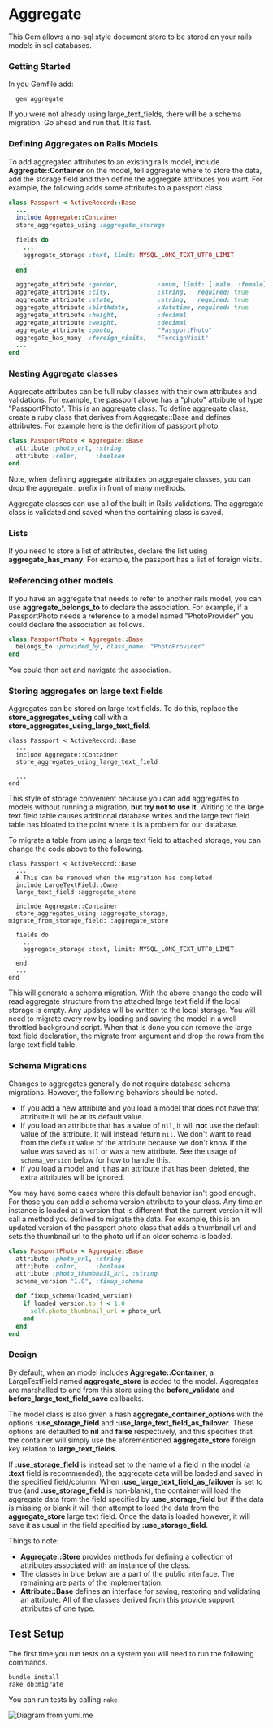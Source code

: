 # Aggregate

This Gem allows a no-sql style document store to be stored on your rails models in sql databases.

### Getting Started

In you Gemfile add:

```
  gem aggregate
```

If you were not already using large_text_fields, there will be a schema migration.  Go ahead and run that.  It is fast.

### Defining Aggregates on Rails Models
To add aggregated attributes to an existing rails model, include **Aggregate::Container** on the model, tell aggregate where to store the data, add the storage field and then define the aggregate attributes you want.   For example, the following adds some attributes to a passport class.

```ruby
class Passport < ActiveRecord::Base
  ...
  include Aggregate::Container
  store_aggregates_using :aggregate_storage

  fields do
    ...
    aggregate_storage :text, limit: MYSQL_LONG_TEXT_UTF8_LIMIT
    ...
  end

  aggregate_attribute :gender,           :enum, limit: [:male, :female], required: true
  aggregate_attribute :city,             :string,   required: true
  aggregate_attribute :state,            :string,   required: true
  aggregate_attribute :birthdate,        :datetime, required: true
  aggregate_attribute :height,           :decimal
  aggregate_attribute :weight,           :decimal
  aggregate_attribute :photo,            "PassportPhoto"
  aggregate_has_many  :foreign_visits,   "ForeignVisit"
  ...
end
```

### Nesting Aggregate classes
Aggregate attributes can be full ruby classes with their own attributes and validations.  For example, the passport above has a "photo" attribute of type "PassportPhoto".  This is an aggregate class.  To define aggregate class, create a ruby class that derives from Aggregate::Base and defines attributes.  For example here is the definition of passport photo.

```ruby
class PassportPhoto < Aggregate::Base
  attribute :photo_url, :string
  attribute :color,     :boolean
end
```
Note, when defining aggregate attributes on aggregate classes, you can drop the aggregate_ prefix in front of many methods.

Aggregate classes can use all of the built in Rails validations.  The aggregate class is validated and saved when the containing class is saved.

### Lists
If you need to store a list of attributes, declare the list using **aggregate_has_many**.  For example, the passport has a list of foreign visits.

### Referencing other models
If you have an aggregate that needs to refer to another rails model, you can use **aggregate_belongs_to** to declare the association.  For example, if a PassportPhoto needs a reference to a model named "PhotoProvider" you could declare the association as follows.

```ruby
class PassportPhoto < Aggregate::Base
  belongs_to :provided_by, class_name: "PhotoProvider"
end
```
You could then set and navigate the association.

### Storing aggregates on large text fields
Aggregates can be stored on large text fields.  To do this, replace the **store_aggregates_using** call with a **store_aggregates_using_large_text_field**.

```
class Passport < ActiveRecord::Base
  ...
  include Aggregate::Container
  store_aggregates_using_large_text_field

  ...
end
```

This style of storage convenient because you can add aggregates to models without running a migration, **but try not to use it**.  Writing to the large text field table causes
additional database writes and the large text field table has bloated to the point where it is a problem for our database.

To migrate a table from using a large text field to attached storage, you can change the code above to the following.

```
class Passport < ActiveRecord::Base
  ...
  # This can be removed when the migration has completed
  include LargeTextField::Owner
  large_text_field :aggregate_store

  include Aggregate::Container
  store_aggregates_using :aggregate_storage, migrate_from_storage_field: :aggregate_store

  fields do
    ...
    aggregate_storage :text, limit: MYSQL_LONG_TEXT_UTF8_LIMIT
    ...
  end
  ...
end
```

This will generate a schema migration.  With the above change the code will read aggregate structure from the attached large text field if the local storage is empty.  Any updates will be written to the local storage.  You will need to migrate every row by loading and saving the model in a well throttled background script.
 When that is done you can remove the large text field declaration, the migrate from argument and drop the rows from the large text field table.

### Schema Migrations
Changes to aggregates generally do not require database schema migrations. However, the following behaviors should be noted.

- If you add a new attribute and you load a model that does not have that attribute it will be at its default value.
- If you load an attribute that has a value of `nil`, it will **not** use the default value of the attribute.  It will instead return `nil`.  We don't want to read from the default value of the attribute because we don't know if the value was saved as `nil` or was a new attribute.  See the usage of `schema_version` below for how to handle this.
- If you load a model and it has an attribute that has been deleted, the extra attributes will be ignored.

You may have some cases where this default behavior isn't good enough.  For those you can add a schema version attribute to your class.  Any time an instance is loaded at a version that is different that the current version it will call a method you defined to migrate the data. For example, this is an updated version of the passport photo class that adds a thumbnail url and sets the thumbnail url to the photo url if an older schema is loaded.

```ruby
class PassportPhoto < Aggregate::Base
  attribute :photo_url, :string
  attribute :color,     :boolean
  attribute :photo_thumbnail_url, :string
  schema_version "1.0", :fixup_schema

  def fixup_schema(loaded_version)
    if loaded_version.to_f < 1.0
      self.photo_thumbnail_url = photo_url
    end
  end
end
```

### Design
By default, when an model includes **Aggregate::Container**, a LargeTextField named **aggregate_store** is added to the model.  Aggregates are marshalled to
and from this store using the **before_validate** and **before_large_text_field_save** callbacks.

The model class is also given a hash **aggregate_container_options** with the options **:use_storage_field** and **:use_large_text_field_as_failover**.
These options are defaulted to **nil** and **false** respectively, and this specifies that the container will simply use the aforementioned **aggregate_store**
foreign key relation to **large_text_fields**.

If **:use_storage_field** is instead set to the name of a field in the model (a **:text** field is recommended), the aggregate data will be loaded and saved
in the specified field/column. When **:use_large_text_field_as_failover** is set to true (and **:use_storage_field** is non-blank), the container will load
the aggregate data from the field specified by **:use_storage_field** but if the data is missing or blank it will then attempt to load the data from the
**aggregate_store** large text field. Once the data is loaded however, it will save it as usual in the field specified by **:use_storage_field**.

Things to note:

* **Aggregate::Store** provides methods for defining a collection of attributes associated with an instance of the class.
* The classes in blue below are a part of the public interface.  The remaining are parts of the implementation.
* **Attribute::Base** defines an interface for saving, restoring and validating an attribute.  All of the classes derived from this provide support attributes of one type.



## Test Setup
The first time you run tests on a system you will need to run the following commands.
```
bundle install
rake db:migrate
```
You can run tests by calling `rake`

![Diagram from yuml.me](docs/class_diagram.png)
